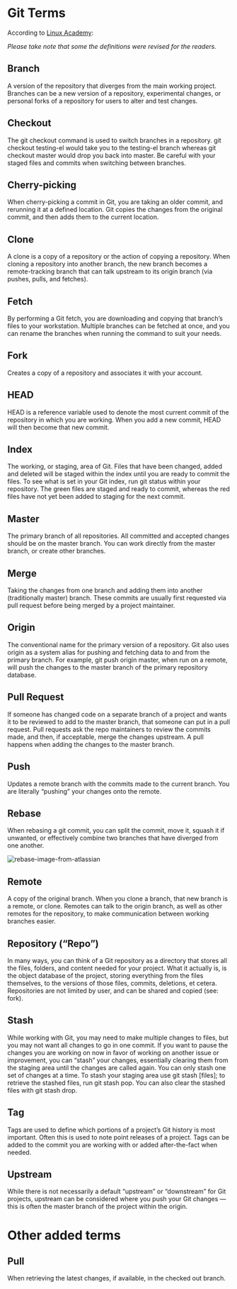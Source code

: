 # Git Terms
According to [Linux Academy](https://linuxacademy.com/blog/linux/git-terms-explained/):

*Please take note that some the definitions were revised for the readers.*

## Branch
A version of the repository that diverges from the main working project. Branches can be a new version of a repository, experimental changes, or personal forks of a repository for users to alter and test changes.

## Checkout
The git checkout command is used to switch branches in a repository. git checkout testing-el would take you to the testing-el branch whereas git checkout master would drop you back into master. Be careful with your staged files and commits when switching between branches.

## Cherry-picking
When cherry-picking a commit in Git, you are taking an older commit, and rerunning it at a defined location. Git copies the changes from the original commit, and then adds them to the current location.

## Clone
A clone is a copy of a repository or the action of copying a repository. When cloning a repository into another branch, the new branch becomes a remote-tracking branch that can talk upstream to its origin branch (via pushes, pulls, and fetches).

## Fetch
By performing a Git fetch, you are downloading and copying that branch’s files to your workstation. Multiple branches can be fetched at once, and you can rename the branches when running the command to suit your needs.

## Fork
Creates a copy of a repository and associates it with your account.

## HEAD
HEAD is a reference variable used to denote the most current commit of the repository in which you are working. When you add a new commit, HEAD will then become that new commit.

## Index
The working, or staging, area of Git. Files that have been changed, added and deleted will be staged within the index until you are ready to commit the files. To see what is set in your Git index, run git status within your repository. The green files are staged and ready to commit, whereas the red files have not yet been added to staging for the next commit.

## Master
The primary branch of all repositories. All committed and accepted changes should be on the master branch. You can work directly from the master branch, or create other branches.

## Merge
Taking the changes from one branch and adding them into another (traditionally master) branch. These commits are usually first requested via pull request before being merged by a project maintainer.

## Origin
The conventional name for the primary version of a repository. Git also uses origin as a system alias for pushing and fetching data to and from the primary branch. For example, git push origin master, when run on a remote, will push the changes to the master branch of the primary repository database.

## Pull Request
If someone has changed code on a separate branch of a project and wants it to be reviewed to add to the master branch, that someone can put in a pull request. Pull requests ask the repo maintainers to review the commits made, and then, if acceptable, merge the changes upstream. A pull happens when adding the changes to the master branch.

## Push
Updates a remote branch with the commits made to the current branch. You are literally “pushing” your changes onto the remote.

## Rebase
When rebasing a git commit, you can split the commit, move it, squash it if unwanted, or effectively combine two branches that have diverged from one another.

![rebase-image-from-atlassian](https://wac-cdn.atlassian.com/dam/jcr:e4a40899-636b-4988-9774-eaa8a440575b/02.svg?cdnVersion=521)

## Remote
A copy of the original branch. When you clone a branch, that new branch is a remote, or clone. Remotes can talk to the origin branch, as well as other remotes for the repository, to make communication between working branches easier.

## Repository (“Repo”)
In many ways, you can think of a Git repository as a directory that stores all the files, folders, and content needed for your project. What it actually is, is the object database of the project, storing everything from the files themselves, to the versions of those files, commits, deletions, et cetera. Repositories are not limited by user, and can be shared and copied (see: fork).

## Stash
While working with Git, you may need to make multiple changes to files, but you may not want all changes to go in one commit. If you want to pause the changes you are working on now in favor of working on another issue or improvement, you can “stash” your changes, essentially clearing them from the staging area until the changes are called again. You can only stash one set of changes at a time. To stash your staging area use git stash [files]; to retrieve the stashed files, run git stash pop. You can also clear the stashed files with git stash drop.

## Tag
Tags are used to define which portions of a project’s Git history is most important. Often this is used to note point releases of a project. Tags can be added to the commit you are working with or added after-the-fact when needed.

## Upstream
While there is not necessarily a default “upstream” or “downstream” for Git projects, upstream can be considered where you push your Git changes — this is often the master branch of the project within the origin.

# Other added terms

## Pull
When retrieving the latest changes, if available, in the checked out branch.
